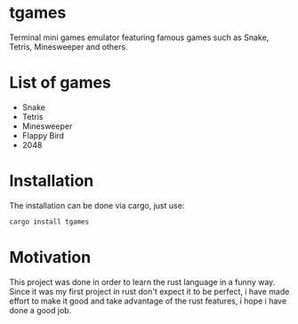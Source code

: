# tgames
Terminal mini games emulator featuring famous games such as Snake, Tetris, Minesweeper 
and others.

# List of games
- Snake
- Tetris
- Minesweeper
- Flappy Bird
- 2048

# Installation
The installation can be done via cargo, just use:
````bash
cargo install tgames
``````
# Motivation 
This project was done in order to learn the rust language in a funny way. Since 
it was my first project in rust don't expect it to be perfect, i have made effort
to make it good and take advantage of the rust features, i hope i have done a good
job.
